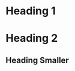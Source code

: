 # Heading 1
# Heading 2
## Heading Smaller

<!-- <body>
    <h1> First Lesson </h1>
    <h2> Morning </h2>
        <h3> Overview: </h3>
        <ul>
            <li> Instructors and Students Introduction </li>
            <li> Skills required of a sofware engineer</li>
            <li> Mindset your goals</li>
            <li> Class rules</li>
            <li> Learning philsolophies</li>
        </ul>
    <h2> Afternoon </h2>
        <h3> Technical Skills: </h3>
        <ul>
            <li> Different between GUI and CLI: Gui is graphicial user interface which is use for easy interact with mouse or touching through icons or apps. Command line interface is a way that commute with computer by texting without mouse or touching screen</li>
            <li> Learn some basic command: echo, date, pwd, ls, cd</li>
            <li> Learn Git and Github: Keep track and change code with oout losing the original, synchronized code</li>
            <li> Basic Git commands: git init, git status,git add, git commit -m"Messages", ...</li>
            <li> Markdown</li>
            <li>Practice and homeworks</li>
        </ul>
</body> -->